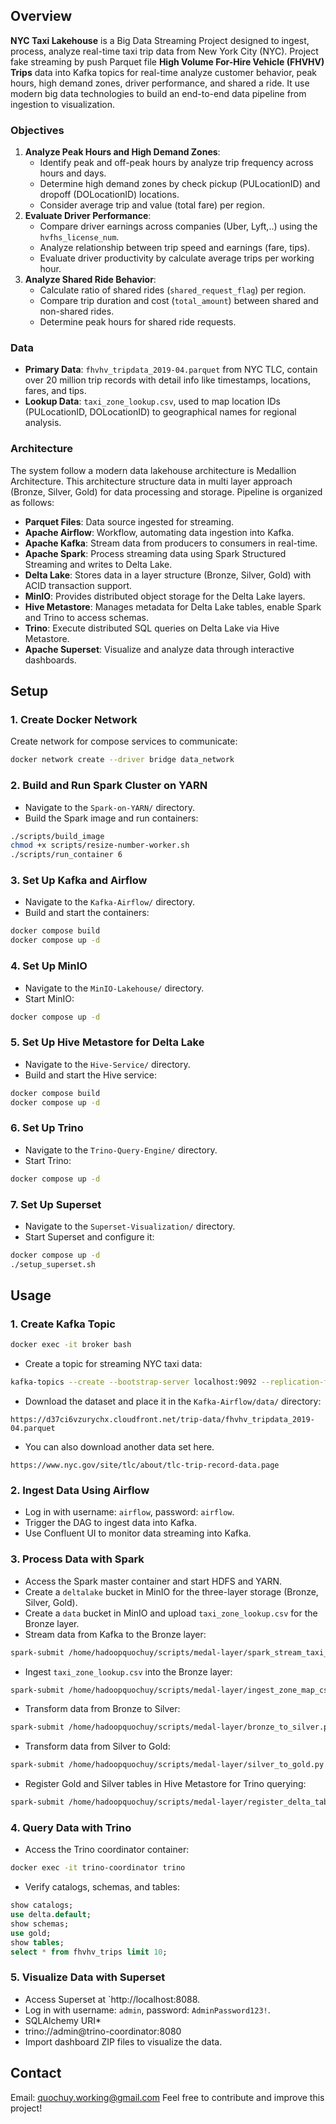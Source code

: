 ## Overview

**NYC Taxi Lakehouse** is a Big Data Streaming Project designed to ingest, process, analyze real-time taxi trip data from New York City (NYC). Project fake streaming by push Parquet file **High Volume For-Hire Vehicle (FHVHV) Trips** data into Kafka topics for real-time analyze customer behavior, peak hours, high demand zones, driver performance, and shared a ride. It use modern big data technologies to build an end-to-end data pipeline from ingestion to visualization.

### Objectives

1. **Analyze Peak Hours and High Demand Zones**:
    - Identify peak and off-peak hours by analyze trip frequency across hours and days.
    - Determine high demand zones by check pickup (PULocationID) and dropoff (DOLocationID) locations.
    - Consider average trip and value (total fare) per region.
2. **Evaluate Driver Performance**:
    - Compare driver earnings across companies (Uber, Lyft,..) using the `hvfhs_license_num`.
    - Analyze relationship between trip speed and earnings (fare, tips).
    - Evaluate driver productivity by calculate average trips per working hour.
3. **Analyze Shared Ride Behavior**:
    - Calculate ratio of shared rides (`shared_request_flag`) per region.
    - Compare trip duration and cost (`total_amount`) between shared and non-shared rides.
    - Determine peak hours for shared ride requests.

### Data
- **Primary Data**: `fhvhv_tripdata_2019-04.parquet` from NYC TLC, contain over 20 million trip records with detail info like timestamps, locations, fares, and tips.
- **Lookup Data**: `taxi_zone_lookup.csv`, used to map location IDs (PULocationID, DOLocationID) to geographical names for regional analysis.

### Architecture


The system follow a modern data lakehouse architecture is Medallion Architecture. This architecture structure data in multi layer approach (Bronze, Silver, Gold) for data processing and storage. Pipeline is organized as follows:

- **Parquet Files**: Data source ingested for streaming.
- **Apache Airflow**: Workflow, automating data ingestion into Kafka.
- **Apache Kafka**: Stream data from producers to consumers in real-time.
- **Apache Spark**: Process streaming data using Spark Structured Streaming and writes to Delta Lake.
- **Delta Lake**: Stores data in a layer structure (Bronze, Silver, Gold) with ACID transaction support.
- **MinIO**: Provides distributed object storage for the Delta Lake layers.
- **Hive Metastore**: Manages metadata for Delta Lake tables, enable Spark and Trino to access schemas.
- **Trino**: Execute distributed SQL queries on Delta Lake via Hive Metastore.
- **Apache Superset**: Visualize and analyze data through interactive dashboards.



## Setup

### 1. Create Docker Network

Create network for compose services to communicate:

```bash
docker network create --driver bridge data_network
```

### 2. Build and Run Spark Cluster on YARN

- Navigate to the `Spark-on-YARN/` directory.
- Build the Spark image and run containers:

```bash
./scripts/build_image
chmod +x scripts/resize-number-worker.sh
./scripts/run_container 6
```

### 3. Set Up Kafka and Airflow

- Navigate to the `Kafka-Airflow/` directory.
- Build and start the containers:

```bash
docker compose build
docker compose up -d
```

### 4. Set Up MinIO

- Navigate to the `MinIO-Lakehouse/` directory.
- Start MinIO:

```bash
docker compose up -d
```

### 5. Set Up Hive Metastore for Delta Lake

- Navigate to the `Hive-Service/` directory.
- Build and start the Hive service:

```bash
docker compose build
docker compose up -d
```

### 6. Set Up Trino

- Navigate to the `Trino-Query-Engine/` directory.
- Start Trino:

```bash
docker compose up -d
```

### 7. Set Up Superset

- Navigate to the `Superset-Visualization/` directory.
- Start Superset and configure it:

```bash
docker compose up -d
./setup_superset.sh
```

## Usage

### 1. Create Kafka Topic

```bash
docker exec -it broker bash
```

- Create a topic for streaming NYC taxi data:

```bash
kafka-topics --create --bootstrap-server localhost:9092 --replication-factor 1 --partitions 3 --topic nyc_taxi_stream
```

- Download the dataset and place it in the `Kafka-Airflow/data/` directory:

```
https://d37ci6vzurychx.cloudfront.net/trip-data/fhvhv_tripdata_2019-04.parquet
```
- You can also download another data set here.
```
https://www.nyc.gov/site/tlc/about/tlc-trip-record-data.page
```
### 2. Ingest Data Using Airflow
- Log in with username: `airflow`, password: `airflow`.
- Trigger the DAG to ingest data into Kafka.
- Use Confluent UI to monitor data streaming into Kafka.

### 3. Process Data with Spark

- Access the Spark master container and start HDFS and YARN.
- Create a `deltalake` bucket in MinIO for the three-layer storage (Bronze, Silver, Gold).
- Create a `data` bucket in MinIO and upload `taxi_zone_lookup.csv` for the Bronze layer.
- Stream data from Kafka to the Bronze layer:

```bash
spark-submit /home/hadoopquochuy/scripts/medal-layer/spark_stream_taxi_to_minio.py
```

- Ingest `taxi_zone_lookup.csv` into the Bronze layer:

```bash
spark-submit /home/hadoopquochuy/scripts/medal-layer/ingest_zone_map_csv.py
```

- Transform data from Bronze to Silver:

```bash
spark-submit /home/hadoopquochuy/scripts/medal-layer/bronze_to_silver.py
```

- Transform data from Silver to Gold:

```bash
spark-submit /home/hadoopquochuy/scripts/medal-layer/silver_to_gold.py
```

- Register Gold and Silver tables in Hive Metastore for Trino querying:

```bash
spark-submit /home/hadoopquochuy/scripts/medal-layer/register_delta_tables.py
```

### 4. Query Data with Trino

- Access the Trino coordinator container:

```bash
docker exec -it trino-coordinator trino
```

- Verify catalogs, schemas, and tables:

```sql
show catalogs;
use delta.default;
show schemas;
use gold;
show tables;
select * from fhvhv_trips limit 10;
```

### 5. Visualize Data with Superset

- Access Superset at `http://localhost:8088.
- Log in with username: `admin`, password: `AdminPassword123!`.
- SQLAlchemy URI*
- trino://admin@trino-coordinator:8080
- Import dashboard ZIP files to visualize the data.

## Contact
Email: quochuy.working@gmail.com
Feel free to contribute and improve this project!

